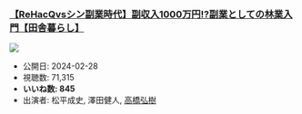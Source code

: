 ### [【ReHacQvsシン副業時代】副収入1000万円!?副業としての林業入門【田舎暮らし】](https://www.youtube.com/watch?v=po0lO_YHy7s)
[![](https://img.youtube.com/vi/po0lO_YHy7s/sddefault.jpg)](https://www.youtube.com/watch?v=po0lO_YHy7s)
-   公開日: 2024-02-28
-   視聴数: 71,315
-   **いいね数: 845**
-   出演者: 松平成史, 澤田健人, [高橋弘樹](/rehacq_fan/people/高橋弘樹 "wikilink")
